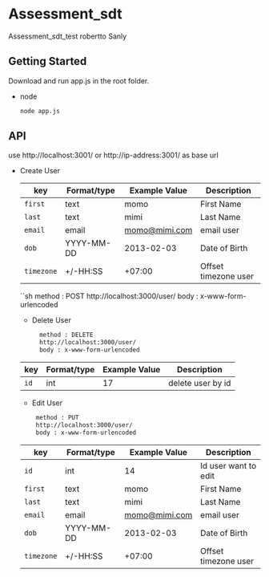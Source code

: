 # Assessment_sdt
Assessment_sdt_test robertto Sanly

<!-- GETTING STARTED -->
## Getting Started
Download and run app.js in the root folder.
* node
  ```sh
  node app.js
  
## API
use http://localhost:3001/ or http://ip-address:3001/ as base url

* Create User
  
    | key          | Format/type         |  Example Value          | Description                   |
    | -----------  | ------------------- | ------------------------|------------------------------ |
    | `first`      | text                | momo                    | First Name                    |
    | `last`       | text                | mimi                    | Last Name                     |
    | `email`      | email               | momo@mimi.com           | email user                    |
    | `dob`        | YYYY-MM-DD          | 2013-02-03              | Date of Birth                 |
    | `timezone`   | +/-HH:SS            | +07:00                  | Offset timezone user          |
    ``sh
        method : POST
        http://localhost:3000/user/
        body : x-www-form-urlencoded

  * Delete User
    ```sh
      method : DELETE
      http://localhost:3000/user/
      body : x-www-form-urlencoded
  
  | key          | Format/type         |  Example Value          | Description                   |
  | -----------  | ------------------- | ------------------------|------------------------------ |
  | `id`         | int                 | 17                      | delete user by id             |  
  
  * Edit User 
     ```sh
      method : PUT
      http://localhost:3000/user/
      body : x-www-form-urlencoded
  | key          | Format/type         |  Example Value          | Description                   |
  | -----------  | ------------------- | ------------------------|------------------------------ |
  | `id`         | int                 | 14                      | Id user want to edit          |
  | `first`      | text                | momo                    | First Name                    |
  | `last`       | text                | mimi                    | Last Name                     |
  | `email`      | email               | momo@mimi.com           | email user                    |
  | `dob`        | YYYY-MM-DD          | 2013-02-03              | Date of Birth                 |
  | `timezone`   | +/-HH:SS            | +07:00                  | Offset timezone user          |


     
